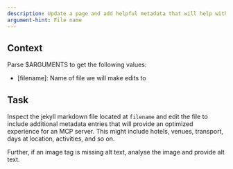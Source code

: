 ```yaml
---
description: Update a page and add helpful metadata that will help with agent optimization
argument-hint: File name
---
```


## Context

Parse $ARGUMENTS to get the following values:

- [filename]: Name of file we will make edits to

## Task

Inspect the jekyll markdown file located at `filename` and edit the file to include additional metadata entries
that will provide an optimized experience for an MCP server. This might include hotels, venues, transport, days at 
location, activities, and so on. 

Further, if an image tag is missing alt text, analyse the image and provide alt text.
